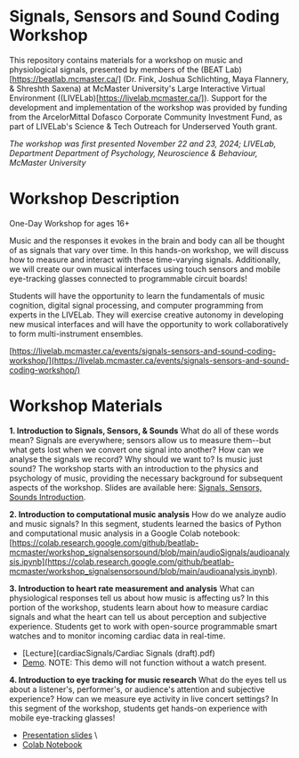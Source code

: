 # Signals, Sensors and Sound Coding Workshop

This repository contains materials for a workshop on music and physiological signals, presented by members of the (BEAT Lab)[https://beatlab.mcmaster.ca/] (Dr. Fink, Joshua Schlichting, Maya Flannery, & Shreshth Saxena) at McMaster University's Large Interactive Virtual Environment ((LIVELab)[https://livelab.mcmaster.ca/]). Support for the development and implementation of the workshop was provided by funding from the ArcelorMittal Dofasco Corporate Community Investment Fund, as part of LIVELab's Science & Tech Outreach for Underserved Youth grant.  

*The workshop was first presented November 22 and 23, 2024; LIVELab, Department Department of Psychology, Neuroscience &amp; Behaviour, McMaster University*

# Workshop Description

One-Day Workshop for ages 16+

Music and the responses it evokes in the brain and body can all be thought of as signals that vary over time. In this hands-on workshop, we will discuss how to measure and interact with these time-varying signals. Additionally, we will create our own musical interfaces using touch sensors and mobile eye-tracking glasses connected to programmable circuit boards!

Students will have the opportunity to learn the fundamentals of music cognition, digital signal processing, and computer programming from experts in the LIVELab. They will exercise creative autonomy in developing new musical interfaces and will have the opportunity to work collaboratively to form multi-instrument ensembles.

[https://livelab.mcmaster.ca/events/signals-sensors-and-sound-coding-workshop/](https://livelab.mcmaster.ca/events/signals-sensors-and-sound-coding-workshop/)

# Workshop Materials

**1. Introduction to Signals, Sensors, & Sounds**
What do all of these words mean? Signals are everywhere; sensors allow us to measure them--but what gets lost when we convert one signal into another? How can we analyse the signals we record? Why should we want to? Is music just sound? The workshop starts with an introduction to the physics and psychology of music, providing the necessary background for subsequent aspects of the workshop. Slides are available here: [Signals, Sensors, Sounds Introduction](introSSS/Fink_SignalsSensorsSounds.pdf). 

**2. Introduction to computational music analysis**
How do we analyze audio and music signals? In this segment, students learned the basics of Python and computational music analysis in a Google Colab notebook: [https://colab.research.google.com/github/beatlab-mcmaster/workshop_signalsensorsound/blob/main/audioSignals/audioanalysis.ipynb](https://colab.research.google.com/github/beatlab-mcmaster/workshop_signalsensorsound/blob/main/audioanalysis.ipynb). 

**3. Introduction to heart rate measurement and analysis**
What can physiological responses tell us about how music is affecting us? In this portion of the workshop, students learn about how to measure cardiac signals and what the heart can tell us about perception and subjective experience. Students get to work with open-source programmable smart watches and to monitor incoming cardiac data in real-time. 
- [Lecture](cardiacSignals/Cardiac Signals (draft).pdf)
- [Demo](cardiacSignals/hrMultiWatch.html). NOTE: This demo will not function without a watch present. 

**4. Introduction to eye tracking for music research**
What do the eyes tell us about a listener's, performer's, or audience's attention and subjective experience? How can we measure eye activity in live concert settings? In this segment of the workshop, students get hands-on experience with mobile eye-tracking glasses! 
- [Presentation slides](https://slides.com/shreshthsaxena/deck) \
- [Colab Notebook](https://colab.research.google.com/drive/1NY7wzbC8iwUHbqoqhvBXaZ4DA4G6S062?usp=sharing)
